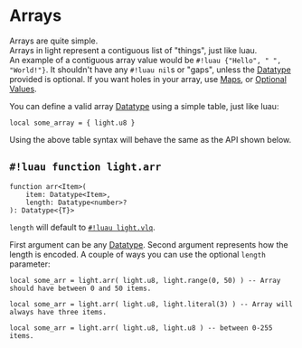 # Arrays

Arrays are quite simple.
<br>Arrays in light represent a contiguous list of "things", just like luau.
<br>An example of a contiguous array value would be `#!luau {"Hello", " ", "World!"}`.
It shouldn't have any `#!luau nil`s or "gaps", unless the [Datatype](../../index.md) provided is optional. If you want
holes in your array, use [Maps](./map.md), or [Optional Values](../optional.md).

You can define a valid array [Datatype](../../index.md) using a simple table, just like luau:

```luau
local some_array = { light.u8 }
```

Using the above table syntax will behave the same as the API shown below.

## `#!luau function light.arr`

```luau title='<!-- client --> <!-- server --> <!-- shared --> <!-- sync -->'
function arr<Item>(
    item: Datatype<Item>,
    length: Datatype<number>?
): Datatype<{T}>
```

`length` will default to [`#!luau light.vlq`](../../numbers/uints.md).

First argument can be any [Datatype](../../index.md). Second argument represents how the length is encoded. A couple of
ways you can use the optional `length` parameter:

```luau
local some_arr = light.arr( light.u8, light.range(0, 50) ) -- Array should have between 0 and 50 items.
```

```luau
local some_arr = light.arr( light.u8, light.literal(3) ) -- Array will always have three items.
```

```luau
local some_arr = light.arr( light.u8, light.u8 ) -- between 0-255 items.
```
